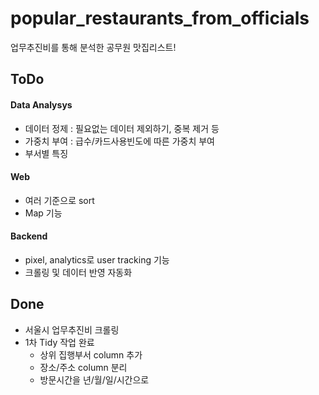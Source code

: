 # popular_restaurants_from_officials
업무추진비를 통해 분석한 공무원 맛집리스트!

## ToDo
#### Data Analysys
- 데이터 정제 : 필요없는 데이터 제외하기, 중복 제거 등
- 가중치 부여 : 급수/카드사용빈도에 따른 가중치 부여
- 부서별 특징

#### Web
- 여러 기준으로 sort
- Map 기능

#### Backend
- pixel, analytics로 user tracking 기능
- 크롤링 및 데이터 반영 자동화

## Done
- 서울시 업무추진비 크롤링
- 1차 Tidy 작업 완료
    - 상위 집행부서 column 추가
    - 장소/주소 column 분리
    - 방문시간을 년/월/일/시간으로 
